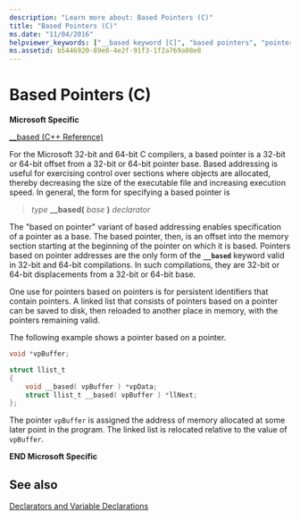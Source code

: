 ```yaml
---
description: "Learn more about: Based Pointers (C)"
title: "Based Pointers (C)"
ms.date: "11/04/2016"
helpviewer_keywords: ["__based keyword [C]", "based pointers", "pointers, based", "based addressing"]
ms.assetid: b5446920-89e0-4e2f-91f3-1f2a769a08e8
---
```

# Based Pointers (C)

**Microsoft Specific**

[__based (C++ Reference)](../cpp/based-pointers-cpp.md)

For the Microsoft 32-bit and 64-bit C compilers, a based pointer is a 32-bit or 64-bit offset from a 32-bit or 64-bit pointer base. Based addressing is useful for exercising control over sections where objects are allocated, thereby decreasing the size of the executable file and increasing execution speed. In general, the form for specifying a based pointer is

> *type* **__based(** *base* **)** *declarator*

The "based on pointer" variant of based addressing enables specification of a pointer as a base. The based pointer, then, is an offset into the memory section starting at the beginning of the pointer on which it is based. Pointers based on pointer addresses are the only form of the **`__based`** keyword valid in 32-bit and 64-bit compilations. In such compilations, they are 32-bit or 64-bit displacements from a 32-bit or 64-bit base.

One use for pointers based on pointers is for persistent identifiers that contain pointers. A linked list that consists of pointers based on a pointer can be saved to disk, then reloaded to another place in memory, with the pointers remaining valid.

The following example shows a pointer based on a pointer.

```C
void *vpBuffer;

struct llist_t
{
    void __based( vpBuffer ) *vpData;
    struct llist_t __based( vpBuffer ) *llNext;
};
```

The pointer `vpBuffer` is assigned the address of memory allocated at some later point in the program. The linked list is relocated relative to the value of `vpBuffer`.

**END Microsoft Specific**

## See also

[Declarators and Variable Declarations](../c-language/declarators-and-variable-declarations.md)
